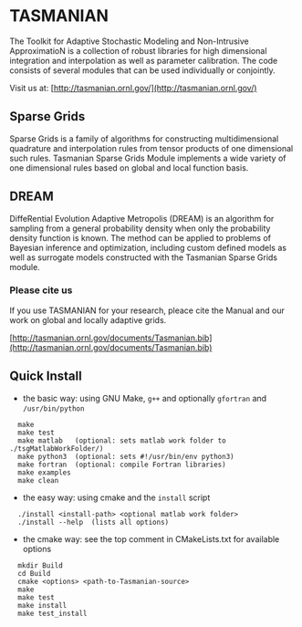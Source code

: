 # TASMANIAN

The Toolkit for Adaptive Stochastic Modeling and Non-Intrusive ApproximatioN is a collection of robust libraries for high dimensional integration and interpolation as well as parameter calibration. The code consists of several modules that can be used individually or conjointly.

Visit us at: [http://tasmanian.ornl.gov/](http://tasmanian.ornl.gov/)

Sparse Grids
--------------

Sparse Grids is a family of algorithms for constructing multidimensional quadrature and interpolation rules from tensor products of one dimensional such rules. Tasmanian Sparse Grids Module implements a wide variety of one dimensional rules based on global and local function basis.

DREAM
--------------

DiffeRential Evolution Adaptive Metropolis (DREAM) is an algorithm for sampling from a general probability density when only the probability density function is known. The method can be applied to problems of Bayesian inference and optimization, including custom defined models as well as surrogate models constructed with the Tasmanian Sparse Grids module.

### Please cite us
If you use TASMANIAN for your research, pleace cite the Manual and our work on global and locally adaptive grids.

[http://tasmanian.ornl.gov/documents/Tasmanian.bib](http://tasmanian.ornl.gov/documents/Tasmanian.bib)

Quick Install
--------------

* the basic way: using GNU Make, `g++` and optionally `gfortran` and `/usr/bin/python`
```
  make
  make test
  make matlab   (optional: sets matlab work folder to ./tsgMatlabWorkFolder/)
  make python3  (optional: sets #!/usr/bin/env python3)
  make fortran  (optional: compile Fortran libraries)
  make examples
  make clean
```
* the easy way: using cmake and the `install` script
```
  ./install <install-path> <optional matlab work folder>
  ./install --help  (lists all options)
```
* the cmake way: see the top comment in CMakeLists.txt for available options
```
  mkdir Build
  cd Build
  cmake <options> <path-to-Tasmanian-source>
  make
  make test
  make install
  make test_install
```

